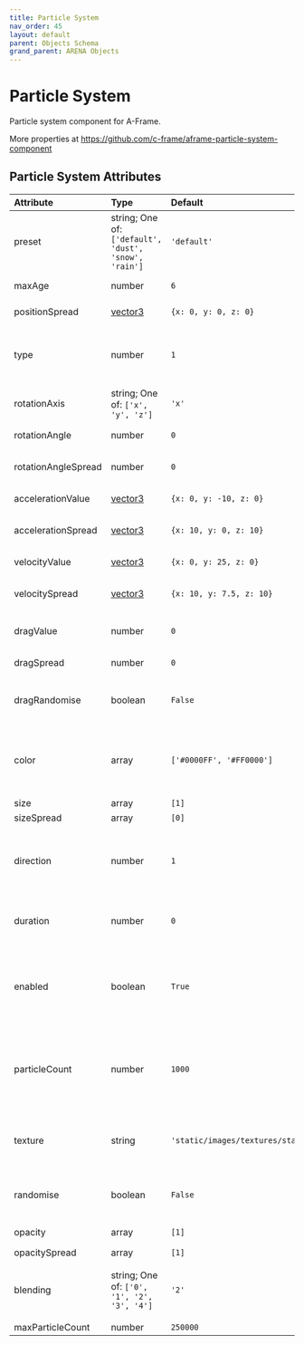 ```yaml
---
title: Particle System
nav_order: 45
layout: default
parent: Objects Schema
grand_parent: ARENA Objects
---
```


<!--CAUTION: This file is autogenerated from https://github.com/arenaxr/arena-schemas. Changes made here may be overwritten.-->


Particle System
===============


Particle system component for A-Frame. 

More properties at <a href='https://github.com/c-frame/aframe-particle-system-component'>https://github.com/c-frame/aframe-particle-system-component</a>

Particle System Attributes
---------------------------

|Attribute|Type|Default|Description|Required|
| :--- | :--- | :--- | :--- | :--- |
|preset|string; One of: ```['default', 'dust', 'snow', 'rain']```|```'default'```|Preset configuration. Possible values are: default, dust, snow, rain.|No|
|maxAge|number|```6```|The particle's maximum age in seconds.|No|
|positionSpread|[vector3](vector3)|```{x: 0, y: 0, z: 0}```|Describes this emitter's position variance on a per-particle basis.|No|
|type|number|```1```|The default distribution this emitter should use to control its particle's spawn position and force behaviour. Possible values are 1 (box), 2 (sphere), 3 (disc)|No|
|rotationAxis|string; One of: ```['x', 'y', 'z']```|```'x'```|Describes this emitter's axis of rotation. Possible values are x, y and z.|No|
|rotationAngle|number|```0```|The angle of rotation, given in radians. Dust preset is 3.14.|No|
|rotationAngleSpread|number|```0```|The amount of variance in the angle of rotation per-particle, given in radians.|No|
|accelerationValue|[vector3](vector3)|```{x: 0, y: -10, z: 0}```|Describes this emitter's base acceleration.|No|
|accelerationSpread|[vector3](vector3)|```{x: 10, y: 0, z: 10}```|Describes this emitter's acceleration variance on a per-particle basis.|No|
|velocityValue|[vector3](vector3)|```{x: 0, y: 25, z: 0}```|Describes this emitter's base velocity.|No|
|velocitySpread|[vector3](vector3)|```{x: 10, y: 7.5, z: 10}```|Describes this emitter's acceleration variance on a per-particle basis.|No|
|dragValue|number|```0```|Number between 0 and 1 describing drag applied to all particles.|No|
|dragSpread|number|```0```|Number describing drag variance on a per-particle basis.|No|
|dragRandomise|boolean|```False```|WHen a particle is re-spawned, whether it's drag should be re-randomised or not. Can incur a performance hit.|No|
|color|array|```['#0000FF', '#FF0000']```|Describes a particle's color. This property is a 'value-over-lifetime' property, meaning an array of values can be given to describe specific value changes over a particle's lifetime.|No|
|size|array|```[1]```|Describes a particle's size.|Yes|
|sizeSpread|array|```[0]```|sizeSpread|No|
|direction|number|```1```|The direction of the emitter. If value is 1, emitter will start at beginning of particle's lifecycle. If value is -1, emitter will start at end of particle's lifecycle and work it's way backwards.|No|
|duration|number|```0```|The duration in seconds that this emitter should live for. If not specified, the emitter will emit particles indefinitely.|No|
|enabled|boolean|```True```|When true the emitter will emit particles, when false it will not. This value can be changed dynamically during a scene. While particles are emitting, they will disappear immediately when set to false.|No|
|particleCount|number|```1000```|The total number of particles this emitter will hold. NOTE: this is not the number of particles emitted in a second, or anything like that. The number of particles emitted per-second is calculated by particleCount |No|
|texture|string|```'static/images/textures/star2.png'```|The texture used by this emitter. Examples: [star2.png, smokeparticle.png, raindrop.png], like path 'static/images/textures/star2.png'|Yes|
|randomise|boolean|```False```|When a particle is re-spawned, whether it's position should be re-randomised or not. Can incur a performance hit.|No|
|opacity|array|```[1]```|Either a single number to describe the opacity of a particle.|No|
|opacitySpread|array|```[1]```|opacitySpread|No|
|blending|string; One of: ```['0', '1', '2', '3', '4']```|```'2'```|The blending mode of the particles. Possible values are 0 (no blending), 1 (normal), 2 (additive), 3 (subtractive), 4 (multiply)|No|
|maxParticleCount|number|```250000```|maxParticleCount|No|
